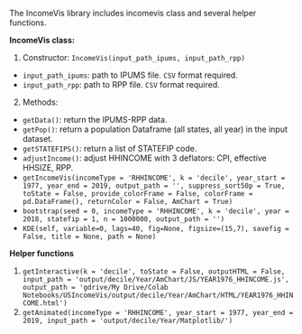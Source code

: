 The IncomeVis library includes incomevis class and several helper functions.

**IncomeVis class:**
1. Constructor: `IncomeVis(input_path_ipums, input_path_rpp)`
  * `input_path_ipums`: path to IPUMS file. `CSV` format required. 
  * `input_path_rpp`: path to RPP file. `CSV` format required.

2. Methods:
  * `getData()`: return the IPUMS-RPP data. 
  * `getPop()`: return a population Dataframe (all states, all year) in the input dataset.
  * `getSTATEFIPS()`: return a list of STATEFIP code.
  * `adjustIncome()`: adjust HHINCOME with 3 deflators: CPI, effective HHSIZE, RPP.
  * `getIncomeVis(incomeType = 'RHHINCOME', k = 'decile', year_start = 1977, year_end = 2019, output_path = '', suppress_sort50p = True, toState = False, provide_colorFrame = False, colorFrame = pd.DataFrame(), returnColor = False, AmChart = True)`
  * `bootstrap(seed = 0, incomeType = 'RHHINCOME', k = 'decile', year = 2018, statefip = 1, n = 1000000, output_path = '')`
  * `KDE(self, variable=0, lags=40, fig=None, figsize=(15,7), savefig = False, title = None, path = None)`

**Helper functions**
1. `getInteractive(k = 'decile', toState = False, outputHTML = False, input_path = 'output/decile/Year/AmChart/JS/YEAR1976_HHINCOME.js', output_path = 'gdrive/My Drive/Colab Notebooks/USIncomeVis/output/decile/Year/AmChart/HTML/YEAR1976_HHINCOME.html')`
2. `getAnimated(incomeType = 'RHHINCOME', year_start = 1977, year_end = 2019, input_path = 'output/decile/Year/Matplotlib/')`
